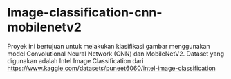 # Image-classification-cnn-mobilenetv2

Proyek ini bertujuan untuk melakukan klasifikasi gambar menggunakan model Convolutional Neural Network (CNN) dan MobileNetV2. Dataset yang digunakan adalah Intel Image Classification dari https://www.kaggle.com/datasets/puneet6060/intel-image-classification

